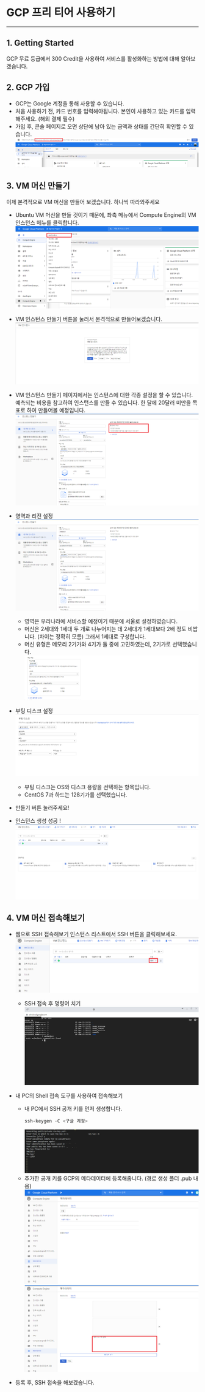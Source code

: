 # GCP 프리 티어 사용하기
* * *      

## **1. Getting Started**
GCP 무료 등급에서 300 Credit을 사용하여 서비스를 활성화하는 방법에 대해 알아보겠습니다.


## **2. GCP 가입**
- GCP는 Google 계정을 통해 사용할 수 있습니다.
- 처음 사용하기 전, 카드 번호를 입력해야됩니다. 본인이 사용하고 있는 카드를 입력해주세요. (해외 결제 필수)
- 가입 후, 콘솔 페이지로 오면 상단에 남아 있는 금액과 상태를 간단히 확인할 수 있습니다.
    ![ex_screenshot](./assets//gcp_credit_status.png)


## **3. VM 머신 만들기**
이제 본격적으로 VM 머신을 만들어 보겠습니다. 하나씩 따라와주세요   
- Ubuntu VM 머신을 만들 것이기 때문에, 좌측 메뉴에서 Compute Engine의 VM 인스턴스 메뉴를 클릭합니다.
    ![ex_screenshot](./assets//gcp_new_vm_instance.png)
- VM 인스턴스 만들기 버튼을 눌러서 본격적으로 만들어보겠습니다.
    ![ex_screenshot](./assets//gcp_new_vm_instance_2.png)
- VM 인스턴스 만들기 페이지에서는 인스턴스에 대한 각종 설정을 할 수 있습니다. 예측되는 비용을 참고하여 인스턴스를 만들 수 있습니다. 한 달에 20달러 미만을 목표로 하여 만들어볼 예정입니다.
    ![ex_screenshot](./assets//gcp_new_vm_instance_3.png)
- 영역과 리전 설정
    ![ex_screenshot](./assets//gcp_new_vm_instance_4.png)
    - 영역은 우리나라에 서비스할 예정이기 때문에 서울로 설정하였습니다.
    - 머신은 2세대와 1세대 두 개로 나누어지는 데 2세대가 1세대보다 2배 정도 비쌉니다. (차이는 정확히 모름) 그래서 1세대로 구성합니다.
    - 머신 유형은 메모리 2기가와 4기가 둘 중에 고민하였는데, 2기가로 선택했습니다.
        ![ex_screenshot](./assets//gcp_new_vm_instance_5.png)

- 부팅 디스크 설정
    ![ex_screenshot](./assets//gcp_new_vm_instance_6.png)
    - 부팅 디스크는 OS와 디스크 용량을 선택하는 항목입니다.
    - CentOS 7과 하드는 128기가를 선택했습니다.
    
- 만들기 버튼 눌러주세요!
- 인스턴스 생성 성공 !
    ![ex_screenshot](./assets//gcp_new_vm_instance_7.png)

## **4. VM 머신 접속해보기**
- 웹으로 SSH 접속해보기
인스턴스 리스트에서 SSH 버튼을 클릭해보세요.
    ![ex_screenshot](./assets//gcp_vm_instance_ssh.png)
    - SSH 접속 후 명령어 치기
    ![ex_screenshot](./assets//gcp_vm_instance_ssh_2.png)

- 내 PC의 Shell 접속 도구를 사용하여 접속해보기
    - 내 PC에서 SSH 공개 키를 먼저 생성합니다.
        ``` powershell
        ssh-keygen -C <구글 계정>
        ```
        ![ex_screenshot](./assets//gcp_vm_instance_ssh_3.png)
    - 추가한 공개 키를 GCP의 메타데이터에 등록해줍니다. (경로 생성 폴더 .pub 내용)
        ![ex_screenshot](./assets//gcp_vm_instance_ssh_4.png)
        ![ex_screenshot](./assets//gcp_vm_instance_ssh_6.png)

- 등록 후, SSH 접속을 해보겠습니다.